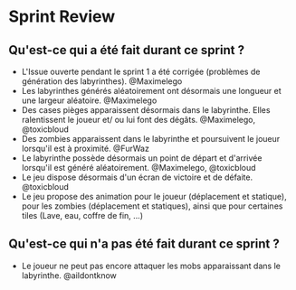 # Sprint Review
## Qu'est-ce qui a été fait durant ce sprint ?
- L'Issue ouverte pendant le sprint 1 a été corrigée (problèmes de génération des labyrinthes). @Maximelego
- Les labyrinthes générés aléatoirement ont désormais une longueur et une largeur aléatoire. @Maximelego
- Des cases pièges apparaissent désormais dans le labyrinthe. Elles ralentissent le joueur et/ ou lui font des dégâts. @Maximelego,  @toxicbloud
- Des zombies apparaissent dans le labyrinthe et poursuivent le joueur lorsqu'il est à proximité. @FurWaz
- Le labyrinthe possède désormais un point de départ et d'arrivée lorsqu'il est généré aléatoirement. @Maximelego,  @toxicbloud
- Le jeu dispose désormais d'un écran de victoire et de défaite.  @toxicbloud
- Le jeu propose des animation pour le joueur (déplacement et statique), pour les zombies (déplacement et statiques), ainsi que pour certaines tiles (Lave, eau, coffre de fin, ...)

## Qu'est-ce qui n'a pas été fait durant ce sprint ?
- Le joueur ne peut pas encore attaquer les mobs apparaissant dans le labyrinthe. @aildontknow